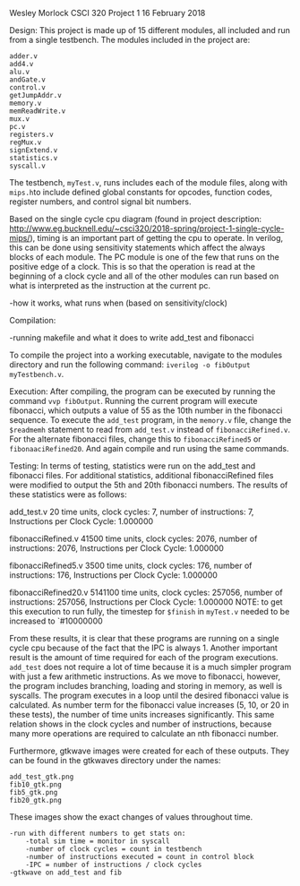 Wesley Morlock
CSCI 320
Project 1
16 February 2018

Design:
This project is made up of 15 different modules, all included and run from a single testbench. The modules included in the project are:

	adder.v
	add4.v
	alu.v
	andGate.v
	control.v
	getJumpAddr.v
	memory.v
	memReadWrite.v
	mux.v
	pc.v
	registers.v
	regMux.v
	signExtend.v
	statistics.v
	syscall.v

The testbench, `myTest.v`, runs includes each of the module files, along with `mips.h`to include defined global constants for opcodes, function codes, register numbers, and control signal bit numbers. 

Based on the single cycle cpu diagram (found in project description: http://www.eg.bucknell.edu/~csci320/2018-spring/project-1-single-cycle-mips/), timing is an important part of getting the cpu to operate. In verilog, this can be done using sensitivity statements which affect the always blocks of each module. The PC module is one of the few that runs on the positive edge of a clock. This is so that the operation is read at the beginning of a clock cycle and all of the other modules can run based on what is interpreted as the instruction at the current pc.  

-how it works, what runs when (based on sensitivity/clock)

Compilation:

-running makefile and what it does to write add_test and fibonacci

To compile the project into a working executable, navigate to the modules directory and run the following command: `iverilog -o fibOutput myTestbench.v`.

Execution: 
After compiling, the program can be executed by running the command `vvp fibOutput`. Running the current program will execute fibonacci, which outputs a value of 55 as the 10th number in the fibonacci sequence. To execute the `add_test` program, in the `memory.v` file, change the `$readmemh` statement to read from `add_test.v` instead of `fibonacciRefined.v`. For the alternate fibonacci files, change this to `fibonacciRefined5` or `fibonaaciRefined20`. And again compile and run using the same commands.  

Testing:
In terms of testing, statistics were run on the add_test and fibonacci files. For additional statistics, additional fibonacciRefined files were modified to output the 5th and 20th fibonacci numbers. The results of these statistics were as follows:

add_test.v
20 time units,
 clock cycles:          7,
 number of instructions:          7,
 Instructions per Clock Cycle: 1.000000

fibonacciRefined.v
41500 time units,
 clock cycles:       2076,
 number of instructions:       2076,
 Instructions per Clock Cycle: 1.000000

fibonacciRefined5.v
3500 time units,
 clock cycles:        176,
 number of instructions:        176,
 Instructions per Clock Cycle: 1.000000

fibonacciRefined20.v
5141100 time units,
 clock cycles:     257056,
 number of instructions:     257056,
 Instructions per Clock Cycle: 1.000000
NOTE: to get this execution to run fully, the timestep for `$finish` in `myTest.v` needed to be increased to `#10000000

From these results, it is clear that these programs are running on a single cycle cpu because of the fact that the IPC is always 1. Another important result is the amount of time required for each of the program executions. `add_test` does not require a lot of time because it is a much simpler program with just a few arithmetic instructions. As we move to fibonacci, however, the program includes branching, loading and storing in memory, as well is syscalls. The program executes in a loop until the desired fibonacci value is calculated. As number term for the fibonacci value increases (5, 10, or 20 in these tests), the number of time units increases significantly. This same relation shows in the clock cycles and number of instructions, because many more operations are required to calculate an nth fibonacci number. 

Furthermore, gtkwave images were created for each of these outputs. They can be found in the gtkwaves directory under the names:
	
	add_test_gtk.png
	fib10_gtk.png
	fib5_gtk.png
	fib20_gtk.png
These images show the exact changes of values throughout time.
 
	-run with different numbers to get stats on:
		-total sim time = monitor in syscall
		-number of clock cycles = count in testbench
		-number of instructions executed = count in control block
		-IPC = number of instructions / clock cycles
	-gtkwave on add_test and fib
